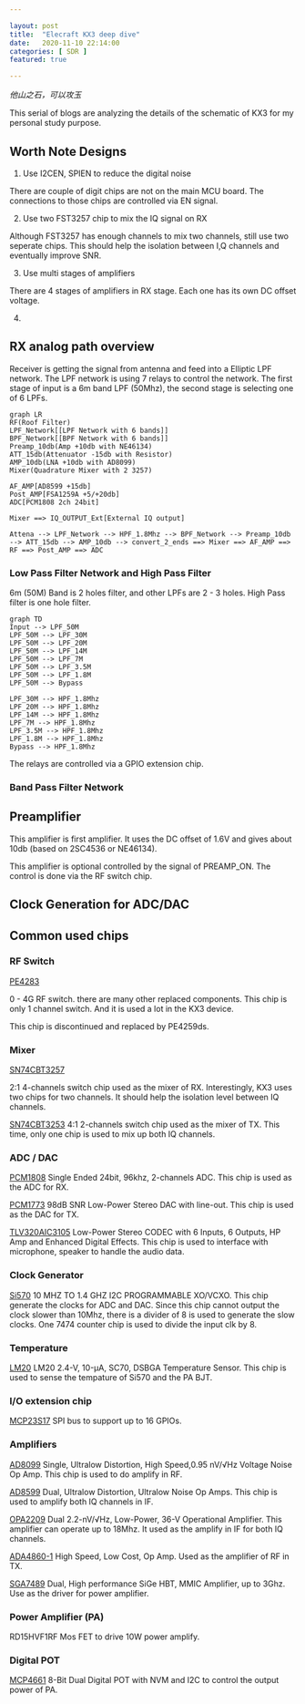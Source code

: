 ```yaml
---

layout: post
title:  "Elecraft KX3 deep dive"
date:   2020-11-10 22:14:00
categories: [ SDR ]
featured: true

---
```


*他山之石，可以攻玉*

This serial of blogs are analyzing the details of the schematic of KX3 for my personal study purpose.

## Worth Note Designs

1. Use I2CEN, SPIEN to reduce the digital noise

There are couple of digit chips are not on the main MCU board. The connections to those chips are controlled via EN signal.

2. Use two FST3257 chip to mix the IQ signal on RX

Although FST3257 has enough channels to mix two channels, still use two seperate chips. This should help the isolation between I,Q channels and eventually improve SNR.

3. Use multi stages of amplifiers

There are 4 stages of amplifiers in RX stage. Each one has its own DC offset voltage. 

4. 

## RX analog path overview

Receiver is getting the signal from antenna and feed into a Elliptic LPF network. The LPF network is using 7 relays to control the network. The first stage of input is a 6m band LPF (50Mhz), the second stage is selecting one of 6 LPFs.

```mermaid
graph LR
RF(Roof Filter)
LPF_Network[[LPF Network with 6 bands]]
BPF_Network[[BPF Network with 6 bands]]
Preamp_10db(Amp +10db with NE46134)
ATT_15db(Attenuator -15db with Resistor)
AMP_10db(LNA +10db with AD8099)
Mixer(Quadrature Mixer with 2 3257)

AF_AMP[AD8599 +15db]
Post_AMP[FSA1259A +5/+20db]
ADC[PCM1808 2ch 24bit]

Mixer ==> IQ_OUTPUT_Ext[External IQ output]

Attena --> LPF_Network --> HPF_1.8Mhz --> BPF_Network --> Preamp_10db --> ATT_15db --> AMP_10db --> convert_2_ends ==> Mixer ==> AF_AMP ==> RF ==> Post_AMP ==> ADC

```

### Low Pass Filter Network and High Pass Filter

6m (50M) Band is 2 holes filter, and other LPFs are 2 - 3 holes. High Pass filter is one hole filter.

```mermaid
graph TD
Input --> LPF_50M
LPF_50M --> LPF_30M
LPF_50M --> LPF_20M
LPF_50M --> LPF_14M
LPF_50M --> LPF_7M
LPF_50M --> LPF_3.5M
LPF_50M --> LPF_1.8M
LPF_50M --> Bypass

LPF_30M --> HPF_1.8Mhz
LPF_20M --> HPF_1.8Mhz
LPF_14M --> HPF_1.8Mhz
LPF_7M --> HPF_1.8Mhz
LPF_3.5M --> HPF_1.8Mhz
LPF_1.8M --> HPF_1.8Mhz
Bypass --> HPF_1.8Mhz

```

The relays are controlled via a GPIO extension chip.

### Band Pass Filter Network





## Preamplifier

This amplifier is first amplifier. It uses the DC offset of 1.6V and gives about 10db (based on 2SC4536 or NE46134).

This amplifier is optional controlled by the signal of PREAMP_ON. The control is done via the RF switch chip.



## Clock Generation for ADC/DAC






## Common used chips

### RF Switch

[PE4283](https://www.psemi.com/pdf/datasheets/pe4283ds.pdf)

0 - 4G RF switch. there are many other replaced components. This chip is only 1 channel switch. And it is used a lot in the KX3 device.

This chip is discontinued and replaced by PE4259ds.

### Mixer

[SN74CBT3257](https://www.ti.com/support-quality/quality-policies-procedures/product-life-cycle.html)

2:1 4-channels switch chip used as the mixer of RX. Interestingly, KX3 uses two chips for two channels. It should help the isolation level between IQ channels.

[SN74CBT3253](https://www.ti.com/product/SN74CBT3253)
4:1 2-channels switch chip used as the mixer of TX. This time, only one chip is used to mix up both IQ channels.

### ADC / DAC

[PCM1808](https://www.ti.com/lit/ds/symlink/pcm1808.pdf)
Single Ended 24bit, 96khz, 2-channels ADC. This chip is used as the ADC for RX.

[PCM1773](https://www.ti.com/lit/gpn/pcm1773)
98dB SNR Low-Power Stereo DAC with line-out. This chip is used as the DAC for TX.

[TLV320AIC3105](https://www.ti.com/product/TLV320AIC3105)
Low-Power Stereo CODEC with 6 Inputs, 6 Outputs, HP Amp and Enhanced Digital Effects. This chip is used to interface with microphone, speaker to handle the audio data.

### Clock Generator

[Si570](https://www.silabs.com/documents/public/data-sheets/si570.pdf)
10 MHZ TO 1.4 GHZ I2C PROGRAMMABLE XO/VCXO. This chip generate the clocks for ADC and DAC. Since this chip cannot output the clock slower than 10Mhz, there is a divider of 8 is used to generate the slow clocks. One 7474 counter chip is used to divide the input clk by 8.

### Temperature

[LM20](https://www.ti.com/lit/ds/symlink/lm20.pdf)
LM20 2.4-V, 10-µA, SC70, DSBGA Temperature Sensor. This chip is used to sense the tempature of Si570 and the PA BJT.

### I/O extension chip

[MCP23S17](https://ww1.microchip.com/downloads/en/devicedoc/20001952c.pdf)
SPI bus to support up to 16 GPIOs.

### Amplifiers

[AD8099](https://www.analog.com/media/en/technical-documentation/data-sheets/AD8099.pdf)
Single, Ultralow Distortion, High Speed,0.95 nV/√Hz Voltage Noise Op Amp. This chip is used to do amplify in RF.

[AD8599](https://www.analog.com/media/en/technical-documentation/data-sheets/AD8597_8599.pdf)
Dual, Ultralow Distortion, Ultralow Noise Op Amps. This chip is used to amplify both IQ channels in IF.

[OPA2209](https://www.ti.com/lit/ds/symlink/opa2209.pdf)
Dual 2.2-nV/√Hz, Low-Power, 36-V Operational Amplifier. This amplifier can operate up to 18Mhz. It used as the amplify in IF for both IQ channels.

[ADA4860-1](https://www.analog.com/media/en/technical-documentation/data-sheets/ADA4860-1.pdf)
High Speed, Low Cost, Op Amp. Used as the amplifier of RF in TX.

[SGA7489](https://media.digikey.com/pdf/Data%20Sheets/Sirenza%20Microdevices/SGA-7489(Z)_Datasheet.pdf)
Dual, High performance SiGe HBT, MMIC Amplifier, up to 3Ghz. Use as the driver for power amplifier.

### Power Amplifier (PA)

RD15HVF1RF Mos FET to drive 10W power amplify.

### Digital POT

[MCP4661](https://www.microchip.com/wwwproducts/en/MCP4661)
8-Bit Dual Digital POT with NVM and I2C to control the output power of PA.